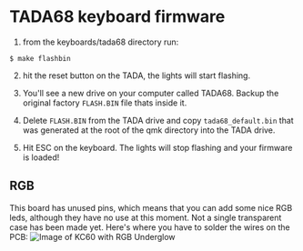 TADA68 keyboard firmware
========================

1) from the keyboards/tada68 directory run:
```
$ make flashbin
```

2) hit the reset button on the TADA, the lights will start flashing.

3) You'll see a new drive on your computer called TADA68. Backup the original factory `FLASH.BIN` file thats inside it.

4) Delete `FLASH.BIN` from the TADA drive and copy `tada68_default.bin` that was generated at the root of the qmk directory into the TADA drive.

5) Hit ESC on the keyboard. The lights will stop flashing and your firmware is loaded!

## RGB
This board has unused pins, which means that you can add some nice RGB leds, although they have no use at this moment. Not a single transparent case has been made yet. Here's where you have to solder the wires on the PCB:
![Image of KC60 with RGB Underglow](http://i.imgur.com/5Xmiz6Q.jpg)